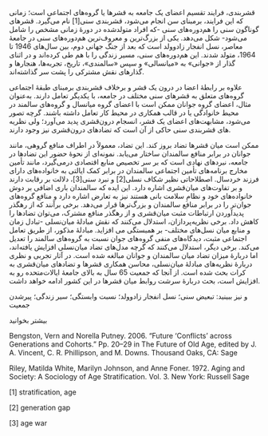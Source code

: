   قشربندی، فرایند تقسیم اعضای یک جامعه به قشرها یا گروه‌های اجتماعی است؛ زمانی که این فرایند، برمبنای سن انجام می‌شود، قشربندی سنی[1] نام می‌گیرد. قشرهای گوناگون سنی را هم‌دوره‌های سنی -که افراد متولدشده در دورۀ زمانی مشخص را شامل می‌شود- شکل می‌دهد. یکی از بزرگ‌ترین و معروف‌ترین هم‌دوره‌های سنی در جامعۀ معاصر، نسل انفجار زادوولد است که بعد از جنگ جهانی دوم، بین سال‌های 1946 تا 1964، متولد شدند. این هم‌دوره‌های سنی، مسیر زندگی را با هم طی کرده‌اند و در اثنای گذار از «جوانی» به «میانسالی» و سپس «سالمندی»، تاریخ، تجربه‌ها، هنجارها و گذارهای نقش مشترکی را پشت سر گذاشته‌اند.

علاوه بر رابطۀ اعضا در درون یک قشر و برخلاف قشربندی برمبنای طبقۀ اجتماعی گروه‌های متعلق به قشرهای سنی مختلف در جامعه، با یکدیگر تعامل دارند. به‌عنوان مثال، اعضای گروه جوانان ممکن است با اعضای گروه میانسال و گروه‌های سالمند در محیط خانوادگی یا در قالب همکاری در محیط کار تعامل داشته باشند. گرچه تصور می‌شود، مشابهت‌های اعضای یک قشر، انسجام درون‌قشری پدید می‌آورد؛ ولی نظریه های قشربندی سنی حاکی از آن است که تضادهای درون‌قشری نیز وجود دارند.

 ممکن است میان قشرها تضاد بروز کند. این تضاد، معمولاً در اطراف منافع گروهی، مانند جوانان در برابر منافع سالمندان ساختار می‌یابد. نمونه‌ای از نحوۀ حضور این تضادها در جامعه، نبردهای نهادی است که بر سر تخصیص منابع اقتصادی درمی‌گیرد، مانند تأمین مخارج برنامه‌های تأمین اجتماعی سالمندان در برابر کمک ایالتی به خانواده‌های دارای فرزند خردسال. اصطلاحاتی نظیر شکاف نسلی[2] و نبرد سنی[3]، دلالت بر رقابت دارند و بر تفاوت‌های میان‌قشری اشاره دارد. این ایده که سالمندان باری اضافی بر دوش خانواده‌های خود و نظامِ سلامت بانی هستند نیز به تعارض اشاره دارد و منافع گروه‌های جوان‌تر را در برابر منافع سالمندان و بزرگ‌ترها قرار می‌دهد. برخی برآنند که از رهگذر پدیدآوردن ارتباطات مثبت میان‌قشری و از رهگذر منافع مشترک، می‌توان تضادها را کاهش داد. برخی نظریه‌پردازان، استدلال می‌کنند که نقش مبادلۀ میان‌نسلی -تبادل زمان و منابع میان نسل‌های مختلف- بر همبستگی می افزاید. مبادلۀ مذکور، از طریق تعامل اجتماعی مثبت، دیدگاه‌های منفی گروه‌های جوان نسبت به گروه‌های سالمند را تعدیل می‌کند. برخی دیگر، استدلال می‌کنند که گرچه مدل‌های تضاد میان‌نسلی افزایش یافته‌اند، اما دربارۀ میزان تضاد میان سالمندان و جوانان مبالغه شده است. در آثار تجربی و نظری دربارۀ نظریه‌های مبادلۀ میان‌نسلی، محاسن همکاری قشرها و تضادهای میان‌قشری به کرات بحث شده است. از آنجا که جمعیت 65 سال به بالای جامعۀ ایالات‌متحده رو به افزایش است، بحث دربارۀ سرشت روابط میان قشر‌ها در این کشور ادامه خواهد داشت.

  


و نیز ببینید: تبعیض سنی؛ نسل انفجار زادوولد؛ نسبت وابستگی؛ سیر زندگی؛ پیرشدن جمعیت

  


بیشتر بخوانید

  


Bengston, Vern and Norella Putney. 2006. “Future ‘Conflicts’ across Generations and Cohorts.” Pp. 20–29 in The Future of Old Age, edited by J. A. Vincent, C. R. Phillipson, and M. Downs. Thousand Oaks, CA: Sage

Riley, Matilda White, Marilyn Johnson, and Anne Foner. 1972. Aging and Society: A Sociology of Age Stratification. Vol. 3. New York: Russell Sage

  


[1] stratification, age

[2] generation gap

 [3] age war

  


 

  


 

  


 

 